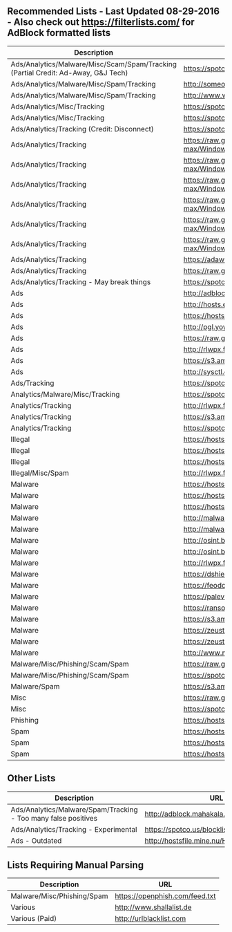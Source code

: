 Recommended Lists - Last Updated 08-29-2016 - Also check out https://filterlists.com/ for AdBlock formatted lists
-----------------

Description | URL
-------- | --------
Ads/Analytics/Malware/Misc/Scam/Spam/Tracking (Partial Credit: Ad-Away, G&J Tech) | https://spotco.us/blocklists/Mobile.txt
Ads/Analytics/Malware/Misc/Spam/Tracking | http://someonewhocares.org/hosts/hosts
Ads/Analytics/Malware/Misc/Spam/Tracking | http://www.winhelp2002.mvps.org/hosts.txt
Ads/Analytics/Misc/Tracking | https://spotco.us/blocklists/Misc.txt
Ads/Analytics/Misc/Tracking | https://spotco.us/blocklists/Mozilla.txt
Ads/Analytics/Tracking (Credit: Disconnect) | https://spotco.us/blocklists/Disconnect.txt
Ads/Analytics/Tracking | https://raw.githubusercontent.com/crazy-max/WindowsSpyBlocker/master/data/hosts/win81/spy.txt
Ads/Analytics/Tracking | https://raw.githubusercontent.com/crazy-max/WindowsSpyBlocker/master/data/hosts/win81/extra.txt
Ads/Analytics/Tracking | https://raw.githubusercontent.com/crazy-max/WindowsSpyBlocker/master/data/hosts/win7/spy.txt
Ads/Analytics/Tracking | https://raw.githubusercontent.com/crazy-max/WindowsSpyBlocker/master/data/hosts/win7/extra.txt
Ads/Analytics/Tracking | https://raw.githubusercontent.com/crazy-max/WindowsSpyBlocker/master/data/hosts/win10/spy.txt
Ads/Analytics/Tracking | https://raw.githubusercontent.com/crazy-max/WindowsSpyBlocker/master/data/hosts/win10/extra.txt
Ads/Analytics/Tracking | https://adaway.org/hosts.txt
Ads/Analytics/Tracking | https://raw.githubusercontent.com/chiehmin/MinMinGuard/master/assets/host/output_file
Ads/Analytics/Tracking - May break things | https://spotco.us/blocklists/Microsoft.txt
Ads | http://adblock.gjtech.net/?format=unix-hosts
Ads | http://hosts.eladkarako.com/hosts.txt
Ads | https://hosts-file.net/ad_servers.txt
Ads | http://pgl.yoyo.org/as/serverlist.php?hostformat=html&mimetype=plaintext
Ads | https://raw.githubusercontent.com/yous/YousList/master/hosts.txt
Ads | http://rlwpx.free.fr/WPFF/hpub.7z
Ads | https://s3.amazonaws.com/lists.disconnect.me/simple_ad.txt
Ads | http://sysctl.org/cameleon/hosts
Ads/Tracking | https://spotco.us/blocklists/LG.txt
Analytics/Malware/Misc/Tracking | https://spotco.us/blocklists/Cameras.txt
Analytics/Tracking | http://rlwpx.free.fr/WPFF/htrc.7z
Analytics/Tracking | https://s3.amazonaws.com/lists.disconnect.me/simple_tracking.txt
Analytics/Tracking | https://spotco.us/blocklists/Cyanogen.txt
Illegal | https://hosts-file.net/fsa.txt
Illegal | https://hosts-file.net/pha.txt
Illegal | https://hosts-file.net/wrz.txt
Illegal/Misc/Spam | http://rlwpx.free.fr/WPFF/hmis.7z
Malware | https://hosts-file.net/emd.txt
Malware | https://hosts-file.net/exp.txt
Malware | https://hosts-file.net/hjk.txt
Malware | http://malwaredomains.lehigh.edu/files/immortal_domains.txt
Malware | http://malwaredomains.lehigh.edu/files/justdomains
Malware | http://osint.bambenekconsulting.com/feeds/c2-dommasterlist.txt
Malware | http://osint.bambenekconsulting.com/feeds/dga-feed.txt
Malware | http://rlwpx.free.fr/WPFF/hrsk.7z
Malware | https://dshield.org/feeds/suspiciousdomains_Low.txt
Malware | https://feodotracker.abuse.ch/blocklist/?download=domainblocklist
Malware | https://palevotracker.abuse.ch/blocklists.php?download=domainblocklist
Malware | https://ransomwaretracker.abuse.ch/downloads/RW_DOMBL.txt
Malware | https://s3.amazonaws.com/lists.disconnect.me/simple_malware.txt
Malware | https://zeustracker.abuse.ch/blocklist.php?download=baddomains
Malware | https://zeustracker.abuse.ch/blocklist.php?download=domainblocklist
Malware | http://www.malwaredomainlist.com/hostslist/hosts.txt
Malware/Misc/Phishing/Scam/Spam | https://raw.githubusercontent.com/Dawsey21/Lists/master/main-blacklist.txt
Malware/Misc/Phishing/Scam/Spam | https://spotco.us/blocklists/Scams.txt
Malware/Spam | https://s3.amazonaws.com/lists.disconnect.me/simple_malvertising.txt
Misc | https://raw.githubusercontent.com/StevenBlack/hosts/master/data/StevenBlack/hosts
Misc | https://spotco.us/blocklists/Toxic.txt
Phishing | https://hosts-file.net/psh.txt
Spam | https://hosts-file.net/grm.txt
Spam | https://hosts-file.net/hfs.txt
Spam | https://hosts-file.net/mmt.txt


Other Lists
-----------

Description | URL
-------- | --------
Ads/Analytics/Malware/Spam/Tracking - Too many false positives | http://adblock.mahakala.is
Ads/Analytics/Tracking - Experimental | https://spotco.us/blocklists/Experimental.txt
Ads - Outdated | http://hostsfile.mine.nu/Hosts.zip


Lists Requiring Manual Parsing
------------------------------

Description | URL
-------- | --------
Malware/Misc/Phishing/Spam | https://openphish.com/feed.txt
Various | http://www.shallalist.de
Various (Paid) | http://urlblacklist.com
